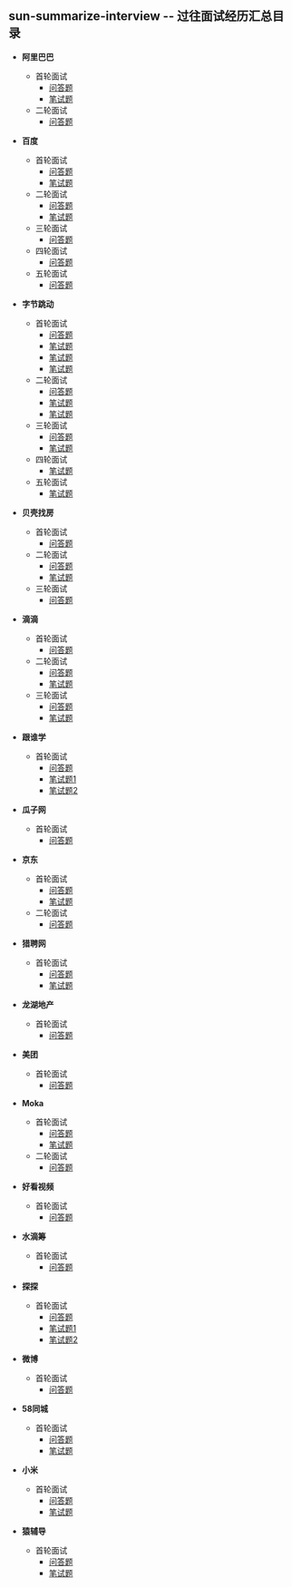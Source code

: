 sun-summarize-interview -- 过往面试经历汇总目录
------------------
* **阿里巴巴**   
  - 首轮面试  
    - [问答题](../sun-summarize-interview/src/main/java/alibaba/first/Question.md) 
    - [笔试题](../sun-summarize-interview/src/main/java/alibaba/first/WriteExam.java) 
  - 二轮面试
    - [问答题](../sun-summarize-interview/src/main/java/alibaba/second/Question.md) 

* **百度**        
  - 首轮面试
    - [问答题](src/main/java/baidu/first/Question.md) 
    - [笔试题](../sun-summarize-interview/src/main/java/baidu/first/WriteExamOne.java) 
  - 二轮面试
    - [问答题](../sun-summarize-interview/src/main/java/baidu/second/Question.md) 
    - [笔试题](../sun-summarize-interview/src/main/java/baidu/second/WriteExam.java) 
  - 三轮面试
    - [问答题](../sun-summarize-interview/src/main/java/baidu/third/Question.md) 
  - 四轮面试
    - [问答题](../sun-summarize-interview/src/main/java/baidu/fourth/Question.md) 
  - 五轮面试
    - [问答题](../sun-summarize-interview/src/main/java/baidu/five/Question.md) 


* **字节跳动**        
  - 首轮面试
    - [问答题](src/main/java/zijie/first/Question.md) 
    - [笔试题](../sun-summarize-interview/src/main/java/zijie/first/WriteExamOne.java) 
    - [笔试题](../sun-summarize-interview/src/main/java/zijie/first/WriteExamTwo.java) 
    - [笔试题](../sun-summarize-interview/src/main/java/zijie/first/WriteExamThree.java) 
  - 二轮面试
    - [问答题](../sun-summarize-interview/src/main/java/zijie/second/Question.md) 
    - [笔试题](../sun-summarize-interview/src/main/java/zijie/second/WriteExamOne.java) 
    - [笔试题](../sun-summarize-interview/src/main/java/zijie/second/WriteExamTwo.java) 
  - 三轮面试
    - [问答题](../sun-summarize-interview/src/main/java/zijie/third/Question.md) 
    - [笔试题](../sun-summarize-interview/src/main/java/zijie/third/WriteExam.java) 
  - 四轮面试
    - [笔试题](../sun-summarize-interview/src/main/java/zijie/forth/WriteExam.java) 
  - 五轮面试
    - [笔试题](../sun-summarize-interview/src/main/java/zijie/five/WriteExam.java) 


* **贝壳找房**        
  - 首轮面试
    - [问答题](src/main/java/beike/first/Question.md) 
  - 二轮面试
    - [问答题](../sun-summarize-interview/src/main/java/beike/second/Question.md) 
    - [笔试题](../sun-summarize-interview/src/main/java/beike/second/WriteExam.java) 
  - 三轮面试
    - [问答题](../sun-summarize-interview/src/main/java/beike/third/Question.md) 
    

* **滴滴**        
  - 首轮面试
    - [问答题](src/main/java/didi/first/Question.md) 
  - 二轮面试
    - [问答题](../sun-summarize-interview/src/main/java/didi/second/Question.md) 
    - [笔试题](../sun-summarize-interview/src/main/java/didi/second/WriteExam.java) 
  - 三轮面试
    - [问答题](../sun-summarize-interview/src/main/java/didi/third/Question.md) 
    - [笔试题](../sun-summarize-interview/src/main/java/didi/third/WriteExam.java) 
    

* **跟谁学**        
  - 首轮面试
    - [问答题](src/main/java/genshuixue/first/Question.md) 
    - [笔试题1](../sun-summarize-interview/src/main/java/genshuixue/first/WriteExamOne.java) 
    - [笔试题2](../sun-summarize-interview/src/main/java/genshuixue/first/WriteExamTwo.java) 


* **瓜子网**        
  - 首轮面试
    - [问答题](src/main/java/guazi/first/Question.md) 
    

* **京东**        
  - 首轮面试
    - [问答题](src/main/java/jingdong/first/Question.md) 
    - [笔试题](../sun-summarize-interview/src/main/java/jingdong/first/WriteExam.java) 
  - 二轮面试
    - [问答题](../sun-summarize-interview/src/main/java/jingdong/second/Question.md) 


* **猎聘网**        
  - 首轮面试
    - [问答题](src/main/java/liepin/first/Question.md) 
    - [笔试题](../sun-summarize-interview/src/main/java/liepin/first/WriteExam.java) 
    
* **龙湖地产**            
  - 首轮面试
    - [问答题](src/main/java/longhu/first/Question.md) 
    
* **美团**          
  - 首轮面试
    - [问答题](src/main/java/meituan/first/Question.md) 


* **Moka**        
  - 首轮面试
    - [问答题](src/main/java/moka/first/Question.md) 
    - [笔试题](../sun-summarize-interview/src/main/java/moka/first/WriteExam.java) 
  - 二轮面试
    - [问答题](../sun-summarize-interview/src/main/java/moka/second/Question.md) 

* **好看视频**          
  - 首轮面试
    - [问答题](src/main/java/shipin/first/Question.md) 
    

* **水滴筹**          
  - 首轮面试
    - [问答题](src/main/java/shuidichou/first/Question.md) 
    
* **探探**        
  - 首轮面试
    - [问答题](src/main/java/tantan/first/Question.md) 
    - [笔试题1](../sun-summarize-interview/src/main/java/tantan/first/WriteExamOne.java) 
    - [笔试题2](../sun-summarize-interview/src/main/java/tantan/first/WriteExamTwo.java) 
    
* **微博**          
  - 首轮面试
    - [问答题](src/main/java/weibo/first/Question.md) 
    
* **58同城**        
  - 首轮面试
    - [问答题](src/main/java/wuba/first/Question.md) 
    - [笔试题](../sun-summarize-interview/src/main/java/wuba/first/WriteExam.java) 
    
   
* **小米**        
  - 首轮面试
    - [问答题](src/main/java/xiaomi/first/Question.md) 
    - [笔试题](../sun-summarize-interview/src/main/java/xiaomi/first/WriteExam.java) 
    
  
* **猿辅导**        
  - 首轮面试
    - [问答题](src/main/java/yuanfudao/first/Question.md) 
    - [笔试题](../sun-summarize-interview/src/main/java/yuanfudao/first/WriteExam.java) 
